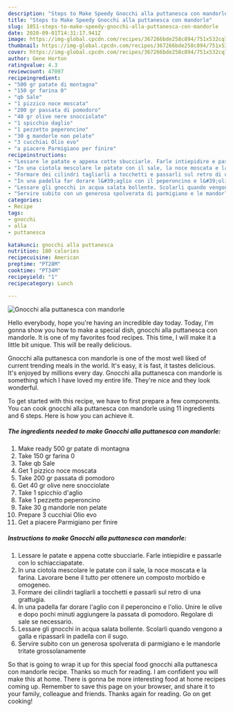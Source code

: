 ```yaml
---
description: "Steps to Make Speedy Gnocchi alla puttanesca con mandorle"
title: "Steps to Make Speedy Gnocchi alla puttanesca con mandorle"
slug: 1851-steps-to-make-speedy-gnocchi-alla-puttanesca-con-mandorle
date: 2020-09-01T14:31:17.941Z
image: https://img-global.cpcdn.com/recipes/367266bde258c894/751x532cq70/gnocchi-alla-puttanesca-con-mandorle-recipe-main-photo.jpg
thumbnail: https://img-global.cpcdn.com/recipes/367266bde258c894/751x532cq70/gnocchi-alla-puttanesca-con-mandorle-recipe-main-photo.jpg
cover: https://img-global.cpcdn.com/recipes/367266bde258c894/751x532cq70/gnocchi-alla-puttanesca-con-mandorle-recipe-main-photo.jpg
author: Gene Horton
ratingvalue: 4.3
reviewcount: 47097
recipeingredient:
- "500 gr patate di montagna"
- "150 gr farina 0"
- "qb Sale"
- "1 pizzico noce moscata"
- "200 gr passata di pomodoro"
- "40 gr olive nere snocciolate"
- "1 spicchio daglio"
- "1 pezzetto peperoncino"
- "30 g mandorle non pelate"
- "3 cucchiai Olio evo"
- "a piacere Parmigiano per finire"
recipeinstructions:
- "Lessare le patate e appena cotte sbucciarle. Farle intiepidire e passarle con lo schiacciapatate."
- "In una ciotola mescolare le patate con il sale, la noce moscata e la farina. Lavorare bene il tutto per ottenere un composto morbido e omogeneo."
- "Formare dei cilindri tagliarli a tocchetti e passarli sul retro di una grattugia."
- "In una padella far dorare l&#39;aglio con il peperoncino e l&#39;olio. Unire le olive e dopo pochi minuti aggiungere la passata di pomodoro. Regolare di sale se necessario."
- "Lessare gli gnocchi in acqua salata bollente. Scolarli quando vengono a galla e ripassarli in padella con il sugo."
- "Servire subito con un generosa spolverata di parmigiano e le mandorle tritate grossolanamente"
categories:
- Recipe
tags:
- gnocchi
- alla
- puttanesca

katakunci: gnocchi alla puttanesca 
nutrition: 180 calories
recipecuisine: American
preptime: "PT28M"
cooktime: "PT34M"
recipeyield: "1"
recipecategory: Lunch

---
```



![Gnocchi alla puttanesca con mandorle](https://img-global.cpcdn.com/recipes/367266bde258c894/751x532cq70/gnocchi-alla-puttanesca-con-mandorle-recipe-main-photo.jpg)

Hello everybody, hope you're having an incredible day today. Today, I'm gonna show you how to make a special dish, gnocchi alla puttanesca con mandorle. It is one of my favorites food recipes. This time, I will make it a little bit unique. This will be really delicious.

Gnocchi alla puttanesca con mandorle is one of the most well liked of current trending meals in the world. It's easy, it is fast, it tastes delicious. It's enjoyed by millions every day. Gnocchi alla puttanesca con mandorle is something which I have loved my entire life. They're nice and they look wonderful.




To get started with this recipe, we have to first prepare a few components. You can cook gnocchi alla puttanesca con mandorle using 11 ingredients and 6 steps. Here is how you can achieve it.

<!--inarticleads1-->

##### The ingredients needed to make Gnocchi alla puttanesca con mandorle:

1. Make ready 500 gr patate di montagna
1. Take 150 gr farina 0
1. Take qb Sale
1. Get 1 pizzico noce moscata
1. Take 200 gr passata di pomodoro
1. Get 40 gr olive nere snocciolate
1. Take 1 spicchio d&#39;aglio
1. Take 1 pezzetto peperoncino
1. Take 30 g mandorle non pelate
1. Prepare 3 cucchiai Olio evo
1. Get a piacere Parmigiano per finire




<!--inarticleads2-->

##### Instructions to make Gnocchi alla puttanesca con mandorle:

1. Lessare le patate e appena cotte sbucciarle. Farle intiepidire e passarle con lo schiacciapatate.
1. In una ciotola mescolare le patate con il sale, la noce moscata e la farina. Lavorare bene il tutto per ottenere un composto morbido e omogeneo.
1. Formare dei cilindri tagliarli a tocchetti e passarli sul retro di una grattugia.
1. In una padella far dorare l&#39;aglio con il peperoncino e l&#39;olio. Unire le olive e dopo pochi minuti aggiungere la passata di pomodoro. Regolare di sale se necessario.
1. Lessare gli gnocchi in acqua salata bollente. Scolarli quando vengono a galla e ripassarli in padella con il sugo.
1. Servire subito con un generosa spolverata di parmigiano e le mandorle tritate grossolanamente




So that is going to wrap it up for this special food gnocchi alla puttanesca con mandorle recipe. Thanks so much for reading. I am confident you will make this at home. There is gonna be more interesting food at home recipes coming up. Remember to save this page on your browser, and share it to your family, colleague and friends. Thanks again for reading. Go on get cooking!
